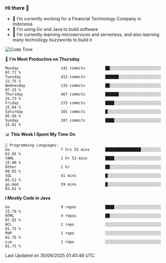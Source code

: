 ### Hi there 👋

<!--
**mazzama/mazzama** is a ✨ _special_ ✨ repository because its `README.md` (this file) appears on your GitHub profile.

Here are some ideas to get you started:

- 🔭 I’m currently working on ...
- 🌱 I’m currently learning ...
- 👯 I’m looking to collaborate on ...
- 🤔 I’m looking for help with ...
- 💬 Ask me about ...
- 📫 How to reach me: ...
- 😄 Pronouns: ...
- ⚡ Fun fact: ...
-->

- 🔭 I’m currently working for a Financial Technology Company in Indonesia
- :gun: I'm using Go and Java to build software
- 🌱 I’m currently learning microservices and serverless, and also learning many technology buzzwords to build it

<!--START_SECTION:waka-->
![Code Time](http://img.shields.io/badge/Code%20Time-4%2C068%20hrs%2033%20mins-blue)

📅 **I'm Most Productive on Thursday** 

```text
Monday                   141 commits         ██░░░░░░░░░░░░░░░░░░░░░░░   07.77 % 
Tuesday                  413 commits         ██████░░░░░░░░░░░░░░░░░░░   22.75 % 
Wednesday                133 commits         ██░░░░░░░░░░░░░░░░░░░░░░░   07.33 % 
Thursday                 467 commits         ██████░░░░░░░░░░░░░░░░░░░   25.73 % 
Friday                   273 commits         ████░░░░░░░░░░░░░░░░░░░░░   15.04 % 
Saturday                 101 commits         █░░░░░░░░░░░░░░░░░░░░░░░░   05.56 % 
Sunday                   287 commits         ████░░░░░░░░░░░░░░░░░░░░░   15.81 % 
```


📊 **This Week I Spent My Time On** 

```text
💬 Programming Languages: 
Go                       7 hrs 52 mins       ████████████████░░░░░░░░░   62.65 % 
YAML                     1 hr 53 mins        ████░░░░░░░░░░░░░░░░░░░░░   15.00 % 
Other                    1 hr                ██░░░░░░░░░░░░░░░░░░░░░░░   08.03 % 
SQL                      41 mins             █░░░░░░░░░░░░░░░░░░░░░░░░   05.52 % 
go.mod                   19 mins             █░░░░░░░░░░░░░░░░░░░░░░░░   02.61 % 
```

**I Mostly Code in Java** 

```text
Go                       9 repos             ████░░░░░░░░░░░░░░░░░░░░░   15.79 % 
HTML                     4 repos             ██░░░░░░░░░░░░░░░░░░░░░░░   07.02 % 
HCL                      1 repo              ░░░░░░░░░░░░░░░░░░░░░░░░░   01.75 % 
PHP                      1 repo              ░░░░░░░░░░░░░░░░░░░░░░░░░   01.75 % 
Lua                      1 repo              ░░░░░░░░░░░░░░░░░░░░░░░░░   01.75 % 
```




 Last Updated on 30/06/2025 01:40:46 UTC
<!--END_SECTION:waka-->
